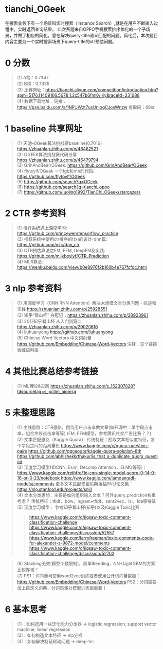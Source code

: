 # tianchi_OGeek
在搜索业务下有一个场景叫实时搜索（Instance Search）,就是在用户不断输入过程中，实时返回查询结果。  此次赛题来自OPPO手机搜索排序优化的一个子场景，并做了相应的简化，意在解决query-title语义匹配的问题。简化后，本次题目内容主要为一个实时搜索场景下query-title的ctr预估问题。

0 分数
======
>(1) A榜：0.7347 <br>
>(2) B榜：0.7335 <br>
>(3) 比赛网址：https://tianchi.aliyun.com/competition/introduction.htm?spm=5176.11409106.5678.1.2c547b6fmKviKy&raceId=231688<br>
>(4) 数据下载地址：链接：https://pan.baidu.com/s/1NPUWzt7usUniogCJosWnzw  提取码：69xr  <br>

1 baseline 共享网址
======
>(1) 天池-OGeek算法挑战赛baseline(0.7016) https://zhuanlan.zhihu.com/p/46482521 <br>
>(2) OGEEK算法挑战赛代码分享 https://zhuanlan.zhihu.com/p/46479794 <br>
>(3) GrinAndBear/OGeek: https://github.com/GrinAndBear/OGeek <br>
>(4) flytoylf/OGeek 一个lgb和rnn的代码: https://github.com/flytoylf/OGeek <br>
>(5) https://github.com/search?q=OGeek <br>
>(6) https://github.com/search?q=tianchi_oppo <br>
>(7) https://github.com/luoling1993/TianChi_OGeek/stargazers <br>


2 CTR 参考资料
======
>(1) 推荐系统遇上深度学习: https://github.com/princewen/tensorflow_practice <br>
>(2) 推荐系统中使用ctr排序的f(x)的设计-dnn篇: https://github.com/nzc/dnn_ctr <br>
>(3) CTR预估算法之FM, FFM, DeepFM及实践: https://github.com/milkboylyf/CTR_Prediction <br>
>(4) MLR算法: https://wenku.baidu.com/view/b0e8976f2b160b4e767fcfdc.html <br>


3 nlp 参考资料
======
>(1) 用深度学习（CNN RNN Attention）解决大规模文本分类问题 - 综述和实践 https://zhuanlan.zhihu.com/p/25928551 <br>
>(2) 知乎“看山杯” 夺冠记：https://zhuanlan.zhihu.com/p/28923961 <br>
>(3) 2017知乎看山杯 从入门到第二 https://zhuanlan.zhihu.com/p/29020616 <br>
>(4) liuhuanyong  https://github.com/liuhuanyong <br>
>(5) Chinese Word Vectors 中文词向量 https://github.com/Embedding/Chinese-Word-Vectors 注释：这个链接收藏语料库 <br>

4 其他比赛总结参考链接
======
>(1) ML理论&实践  https://zhuanlan.zhihu.com/c_152307828?tdsourcetag=s_pctim_aiomsg <br>

5 未整理思路
======
>(1) 主线思路：CTR思路，围绕用户点击率做文章(如开源中：单字段点击率，组合字段点击率等等) (FM, FFM模型，参考腾讯社交广告比赛？？) <br>
>(2) 文本匹配思路（Kaggle Quora） 传统特征：抽取文本相似度特征，各个字段之间的距离量化 https://www.kaggle.com/c/quora-question-pairs https://github.com/qqgeogor/kaggle-quora-solution-8th https://github.com/abhishekkrthakur/is_that_a_duplicate_quora_question <br>
>(3) 深度学习模型(1DCNN, Esim, Decomp Attention，ELMO等等)： https://www.kaggle.com/rethfro/1d-cnn-single-model-score-0-14-0-16-or-0-23/notebook https://www.kaggle.com/lamdang/dl-models/comments 更多文本匹配模型见斯坦福SNLI论文集：https://nlp.stanford.edu/projects/snli/ <br>
>(4) 文本分类思想：主要是如何组织输入文本？另外query_prediction权重考虑？ 传统特征：tfidf，bow，ngram+tfidf，sent2vec，lsi，lda等特征 <br>
>(5) 深度学习模型： 参考知乎看山杯(知乎)以及Kaggle Toxic比赛<br>
>>https://www.kaggle.com/c/jigsaw-toxic-comment-classification-challenge<br>
>>https://www.kaggle.com/c/jigsaw-toxic-comment-classification-challenge/discussion/52557<br>
>>https://www.kaggle.com/larryfreeman/toxic-comments-code-for-alexander-s-9872-model/comments<br>
>>https://www.kaggle.com/c/jigsaw-toxic-comment-classification-challenge/discussion/52702<br>

>(6) Stacking无效(模型个数限制)，简单Blending，NN+LightGBM的方案比较靠谱？<br>
>(7) PS1：词向量可使用word2vec训练或者使用公开词向量数据：https://github.com/Embedding/Chinese-Word-Vectors PS2：分词需要加上自定义词典，分词质量对模型训练很重要！


6 基本思考
======
>(1)：如何选用一些泛化能力分类器 -> logistic regression; support vector machine; linear regression<br>
>(2)：如何构造文本特征 -> nlp分析<br>
>(3)：如何解决特征稀疏问题 -> deep-fm<br>
